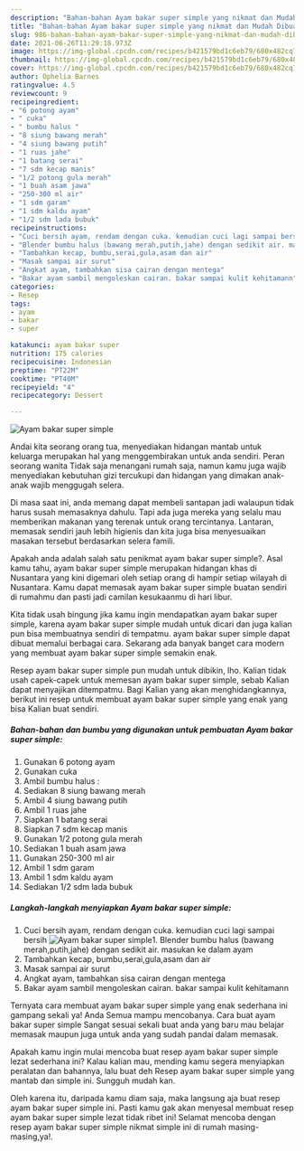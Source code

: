 ```yaml
---
description: "Bahan-bahan Ayam bakar super simple yang nikmat dan Mudah Dibuat"
title: "Bahan-bahan Ayam bakar super simple yang nikmat dan Mudah Dibuat"
slug: 986-bahan-bahan-ayam-bakar-super-simple-yang-nikmat-dan-mudah-dibuat
date: 2021-06-26T11:29:18.973Z
image: https://img-global.cpcdn.com/recipes/b421579bd1c6eb79/680x482cq70/ayam-bakar-super-simple-foto-resep-utama.jpg
thumbnail: https://img-global.cpcdn.com/recipes/b421579bd1c6eb79/680x482cq70/ayam-bakar-super-simple-foto-resep-utama.jpg
cover: https://img-global.cpcdn.com/recipes/b421579bd1c6eb79/680x482cq70/ayam-bakar-super-simple-foto-resep-utama.jpg
author: Ophelia Barnes
ratingvalue: 4.5
reviewcount: 9
recipeingredient:
- "6 potong ayam"
- " cuka"
- " bumbu halus "
- "8 siung bawang merah"
- "4 siung bawang putih"
- "1 ruas jahe"
- "1 batang serai"
- "7 sdm kecap manis"
- "1/2 potong gula merah"
- "1 buah asam jawa"
- "250-300 ml air"
- "1 sdm garam"
- "1 sdm kaldu ayam"
- "1/2 sdm lada bubuk"
recipeinstructions:
- "Cuci bersih ayam, rendam dengan cuka. kemudian cuci lagi sampai bersih"
- "Blender bumbu halus (bawang merah,putih,jahe) dengan sedikit air. masukan ke dalam ayam"
- "Tambahkan kecap, bumbu,serai,gula,asam dan air"
- "Masak sampai air surut"
- "Angkat ayam, tambahkan sisa cairan dengan mentega"
- "Bakar ayam sambil mengoleskan cairan. bakar sampai kulit kehitamann"
categories:
- Resep
tags:
- ayam
- bakar
- super

katakunci: ayam bakar super 
nutrition: 175 calories
recipecuisine: Indonesian
preptime: "PT22M"
cooktime: "PT40M"
recipeyield: "4"
recipecategory: Dessert

---
```



![Ayam bakar super simple](https://img-global.cpcdn.com/recipes/b421579bd1c6eb79/680x482cq70/ayam-bakar-super-simple-foto-resep-utama.jpg)

Andai kita seorang orang tua, menyediakan hidangan mantab untuk keluarga merupakan hal yang menggembirakan untuk anda sendiri. Peran seorang  wanita Tidak saja menangani rumah saja, namun kamu juga wajib menyediakan kebutuhan gizi tercukupi dan hidangan yang dimakan anak-anak wajib menggugah selera.

Di masa  saat ini, anda memang dapat membeli santapan jadi walaupun tidak harus susah memasaknya dahulu. Tapi ada juga mereka yang selalu mau memberikan makanan yang terenak untuk orang tercintanya. Lantaran, memasak sendiri jauh lebih higienis dan kita juga bisa menyesuaikan masakan tersebut berdasarkan selera famili. 



Apakah anda adalah salah satu penikmat ayam bakar super simple?. Asal kamu tahu, ayam bakar super simple merupakan hidangan khas di Nusantara yang kini digemari oleh setiap orang di hampir setiap wilayah di Nusantara. Kamu dapat memasak ayam bakar super simple buatan sendiri di rumahmu dan pasti jadi camilan kesukaanmu di hari libur.

Kita tidak usah bingung jika kamu ingin mendapatkan ayam bakar super simple, karena ayam bakar super simple mudah untuk dicari dan juga kalian pun bisa membuatnya sendiri di tempatmu. ayam bakar super simple dapat dibuat memalui berbagai cara. Sekarang ada banyak banget cara modern yang membuat ayam bakar super simple semakin enak.

Resep ayam bakar super simple pun mudah untuk dibikin, lho. Kalian tidak usah capek-capek untuk memesan ayam bakar super simple, sebab Kalian dapat menyajikan ditempatmu. Bagi Kalian yang akan menghidangkannya, berikut ini resep untuk membuat ayam bakar super simple yang enak yang bisa Kalian buat sendiri.

<!--inarticleads1-->

##### Bahan-bahan dan bumbu yang digunakan untuk pembuatan Ayam bakar super simple:

1. Gunakan 6 potong ayam
1. Gunakan  cuka
1. Ambil  bumbu halus :
1. Sediakan 8 siung bawang merah
1. Ambil 4 siung bawang putih
1. Ambil 1 ruas jahe
1. Siapkan 1 batang serai
1. Siapkan 7 sdm kecap manis
1. Gunakan 1/2 potong gula merah
1. Sediakan 1 buah asam jawa
1. Gunakan 250-300 ml air
1. Ambil 1 sdm garam
1. Ambil 1 sdm kaldu ayam
1. Sediakan 1/2 sdm lada bubuk




<!--inarticleads2-->

##### Langkah-langkah menyiapkan Ayam bakar super simple:

1. Cuci bersih ayam, rendam dengan cuka. kemudian cuci lagi sampai bersih
<img src="https://img-global.cpcdn.com/steps/23e008c8360dbce9/160x128cq70/ayam-bakar-super-simple-langkah-memasak-1-foto.jpg" alt="Ayam bakar super simple">1. Blender bumbu halus (bawang merah,putih,jahe) dengan sedikit air. masukan ke dalam ayam
1. Tambahkan kecap, bumbu,serai,gula,asam dan air
1. Masak sampai air surut
1. Angkat ayam, tambahkan sisa cairan dengan mentega
1. Bakar ayam sambil mengoleskan cairan. bakar sampai kulit kehitamann




Ternyata cara membuat ayam bakar super simple yang enak sederhana ini gampang sekali ya! Anda Semua mampu mencobanya. Cara buat ayam bakar super simple Sangat sesuai sekali buat anda yang baru mau belajar memasak maupun juga untuk anda yang sudah pandai dalam memasak.

Apakah kamu ingin mulai mencoba buat resep ayam bakar super simple lezat sederhana ini? Kalau kalian mau, mending kamu segera menyiapkan peralatan dan bahannya, lalu buat deh Resep ayam bakar super simple yang mantab dan simple ini. Sungguh mudah kan. 

Oleh karena itu, daripada kamu diam saja, maka langsung aja buat resep ayam bakar super simple ini. Pasti kamu gak akan menyesal membuat resep ayam bakar super simple lezat tidak ribet ini! Selamat mencoba dengan resep ayam bakar super simple nikmat simple ini di rumah masing-masing,ya!.


